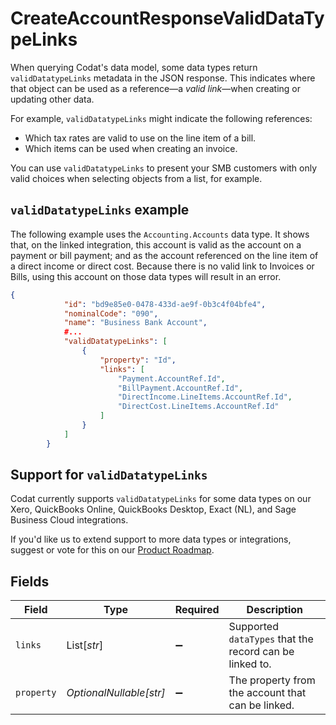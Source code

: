 # CreateAccountResponseValidDataTypeLinks

When querying Codat's data model, some data types return `validDatatypeLinks` metadata in the JSON response. This indicates where that object can be used as a reference—a _valid link_—when creating or updating other data.

For example, `validDatatypeLinks` might indicate the following references:

- Which tax rates are valid to use on the line item of a bill.
- Which items can be used when creating an invoice. 

You can use `validDatatypeLinks` to present your SMB customers with only valid choices when selecting objects from a list, for example.

## `validDatatypeLinks` example

The following example uses the `Accounting.Accounts` data type. It shows that, on the linked integration, this account is valid as the account on a payment or bill payment; and as the account referenced on the line item of a direct income or direct cost. Because there is no valid link to Invoices or Bills, using this account on those data types will result in an error.

```json validDatatypeLinks for an account
{
            "id": "bd9e85e0-0478-433d-ae9f-0b3c4f04bfe4",
            "nominalCode": "090",
            "name": "Business Bank Account",
            #...
            "validDatatypeLinks": [
                {
                    "property": "Id",
                    "links": [
                        "Payment.AccountRef.Id",
                        "BillPayment.AccountRef.Id",
                        "DirectIncome.LineItems.AccountRef.Id",
                        "DirectCost.LineItems.AccountRef.Id"
                    ]
                }
            ]
        }
```



## Support for `validDatatypeLinks`

Codat currently supports `validDatatypeLinks` for some data types on our Xero, QuickBooks Online, QuickBooks Desktop, Exact (NL), and Sage Business Cloud integrations. 

If you'd like us to extend support to more data types or integrations, suggest or vote for this on our <a href="https://portal.productboard.com/codat/5-product-roadmap">Product Roadmap</a>.


## Fields

| Field                                                   | Type                                                    | Required                                                | Description                                             |
| ------------------------------------------------------- | ------------------------------------------------------- | ------------------------------------------------------- | ------------------------------------------------------- |
| `links`                                                 | List[*str*]                                             | :heavy_minus_sign:                                      | Supported `dataTypes` that the record can be linked to. |
| `property`                                              | *OptionalNullable[str]*                                 | :heavy_minus_sign:                                      | The property from the account that can be linked.       |